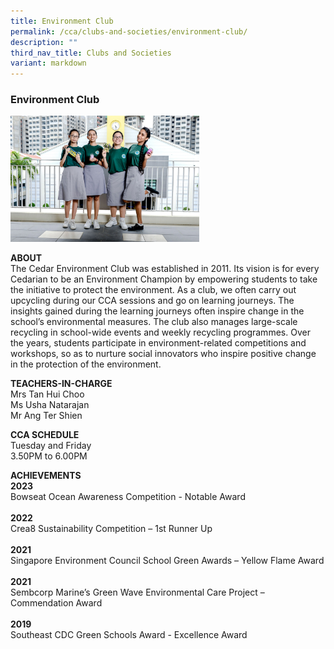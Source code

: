 ```yaml
---
title: Environment Club
permalink: /cca/clubs-and-societies/environment-club/
description: ""
third_nav_title: Clubs and Societies
variant: markdown
---
```

### Environment Club

<img src="/images/cs3.png" style="width:60%">

**ABOUT**  
The Cedar Environment Club was established in 2011. Its vision is for every Cedarian to be an Environment Champion by empowering students to take the initiative to protect the environment. As a club, we often carry out upcycling during our CCA sessions and go on learning journeys. The insights gained during the learning journeys often inspire change in the school’s environmental measures. The club also manages large-scale recycling in school-wide events and weekly recycling programmes. Over the years, students participate in environment-related competitions and workshops, so as to nurture social innovators who inspire positive change in the protection of the environment.  
  
**TEACHERS-IN-CHARGE**  
Mrs Tan Hui Choo  
Ms Usha Natarajan  
Mr Ang Ter Shien  
  
**CCA SCHEDULE**  
Tuesday and Friday  
3.50PM to 6.00PM
  
**ACHIEVEMENTS**<br>
**2023** <br>Bowseat Ocean Awareness Competition - Notable Award<br><br>
**2022** <br>Crea8 Sustainability Competition – 1st Runner Up<br><br>
**2021** <br>Singapore Environment Council School Green Awards – Yellow Flame Award<br><br>
**2021** <br>Sembcorp Marine’s Green Wave Environmental Care Project – Commendation Award<br><br>
**2019** <br>Southeast CDC Green Schools Award - Excellence Award  <br>

